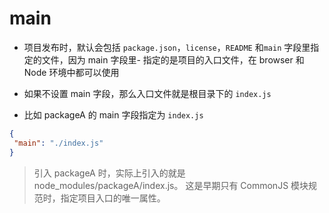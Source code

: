 # main

- 项目发布时，默认会包括 `package.json`，`license`，`README` 和`main` 字段里指定的文件，因为 main 字段里- 指定的是项目的入口文件，在 browser 和 Node 环境中都可以使用
- 如果不设置 main 字段，那么入口文件就是根目录下的 `index.js`

- 比如 packageA 的 main 字段指定为 `index.js`

```json
{
 "main": "./index.js"
}
```

> 引入 packageA 时，实际上引入的就是 node_modules/packageA/index.js。
这是早期只有 CommonJS 模块规范时，指定项目入口的唯一属性。
